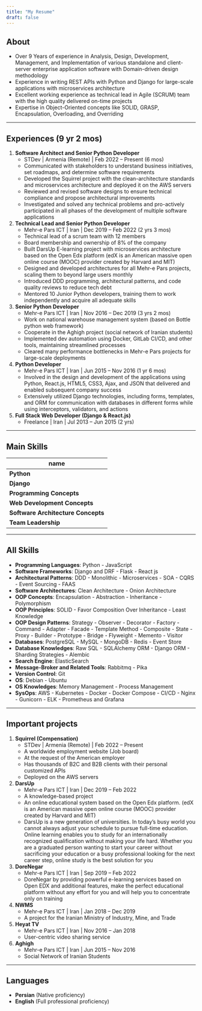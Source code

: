 ```yaml
---
title: "My Resume"
draft: false
---
```


## About

- Over 9 Years of experience in Analysis, Design, Development, Management, and Implementation of various standalone and client-server enterprise application software with Domain-driven design methodology
- Experience in writing REST APIs with Python and Django for large-scale applications with microservices architecture
- Excellent working experience as technical lead in Agile (SCRUM) team with the high quality delivered on-time projects
- Expertise in Object-Oriented concepts like SOLID, GRASP, Encapsulation, Overloading, and Overriding

---

## Experiences (9 yr 2 mos)

1. **Software Architect and Senior Python Developer**
   - STDev | Armenia (Remote) | Feb 2022 – Present (6 mos)
   - Communicated with stakeholders to understand business initiatives, set roadmaps, and determine software requirements
   - Developed the Squirrel project with the clean-architecture standards and microservices architecture and deployed it on the AWS servers
   - Reviewed and revised software designs to ensure technical compliance and propose architectural improvements
   - Investigated and solved any technical problems and pro-actively participated in all phases of the development of multiple software applications
2. **Technical Lead and Senior Python Developer**
   - Mehr-e Pars ICT | Iran | Dec 2019 – Feb 2022 (2 yrs 3 mos)
   - Technical lead of a scrum team with 12 members
   - Board membership and ownership of 8% of the company
   - Built DarsUp E-learning project with microservices architecture based on the Open Edx platform (edX is an American massive open online course (MOOC) provider created by Harvard and MIT)
   - Designed and developed architectures for all Mehr-e Pars projects, scaling them to beyond large users monthly
   - Introduced DDD programming, architectural patterns, and code quality reviews to reduce tech debt
   - Mentored 10 Junior Python developers, training them to work independently and acquire all adequate skills
3. **Senior Python Developer**
   - Mehr-e Pars ICT | Iran | Nov 2016 – Dec 2019 (3 yrs 2 mos)
   - Work on national warehouse management system (based on Bottle python web framework)
   - Cooperate in the Aghigh project (social network of Iranian students)
   - Implemented dev automation using Docker, GitLab CI/CD, and other tools, maintaining streamlined processes
   - Cleared many performance bottlenecks in Mehr-e Pars projects for large-scale deployments
4. **Python Developer**
   - Mehr-e Pars ICT | Iran | Jun 2015 – Nov 2016 (1 yr 6 mos)
   - Involved in the design and development of the applications using Python, React.js, HTML5, CSS3, Ajax, and JSON that delivered and enabled subsequent company success
   - Extensively utilized Django technologies, including forms, templates, and ORM for communication with databases in different forms while using interceptors, validators, and actions
5. **Full Stack Web Developer (Django & React.js)**
   - Freelance | Iran | Jul 2013 – Jun 2015 (2 yrs)

---

## Main Skills

| name       |
| ---------- |
| **Python** |
| **Django** |
| **Programming Concepts** |
| **Web Development Concepts** |
| **Software Architecture Concepts** |
| **Team Leadership** |

---

## All Skills

- **Programming Languages**: Python - JavaScript
- **Software Frameworks**: Django and DRF - Flask - React js
- **Architectural Patterns**: DDD - Monolithic - Microservices - SOA - CQRS - Event Sourcing - FAAS
- **Software Architectures**: Clean Architecture - Onion Architecture
- **OOP Concepts**: Encapsulation - Abstraction - Inheritance - Polymorphism
- **OOP Principles**: SOLID - Favor Composition Over Inheritance - Least Knowledge
- **OOP Design Patterns**: Strategy - Observer - Decorator - Factory - Command - Adapter - Facade - Template Method - Composite - State - Proxy - Builder - Prototype - Bridge - Flyweight - Memento - Visitor
- **Databases**: PostgreSQL - MySQL - MongoDB - Redis - Event Store
- **Database Knowledges**: Raw SQL - SQLAlchemy ORM - Django ORM - Sharding Strategies - Alembic
- **Search Engine**: ElasticSearch
- **Message-Broker and Related Tools**: Rabbitmq - Pika
- **Version Control**: Git
- **OS**: Debian - Ubuntu
- **OS Knowledges**: Memory Management - Process Management
- **SysOps**: AWS - Kubernetes - Docker - Docker Compose - CI/CD - Nginx - Gunicorn - ELK - Prometheus and Grafana

---

## Important projects

1. **Squirrel (Compensation)**
   - STDev | Armenia (Remote) | Feb 2022 – Present
   - A worldwide employment website (Job board)
   - At the request of the American employer
   - Has thousands of B2C and B2B clients with their personal customized APIs
   - Deployed on the AWS servers
3. **DarsUp**
   - Mehr-e Pars ICT | Iran | Dec 2019 – Feb 2022
   - A knowledge-based project
   - An online educational system based on the Open Edx platform. (edX is an American massive open online course (MOOC) provider created by Harvard and MIT)
   - DarsUp is a new generation of universities. In today’s busy world you cannot always adjust your schedule to pursue full-time education. Online learning enables you to study for an internationally recognized qualification without making your life hard. Whether you are a graduated person wanting to start your career without sacrificing your education or a busy professional looking for the next career step, online study is the best solution for you
4. **DoreNegar**
   - Mehr-e Pars ICT | Iran | Sep 2019 – Feb 2022
   - DoreNegar by providing powerful e-learning services based on Open EDX and additional features, make the perfect educational platform without any effort for you and will help you to concentrate only on training
5. **NWMS**
   - Mehr-e Pars ICT | Iran | Jan 2018 – Dec 2019
   - A project for the Iranian Ministry of Industry, Mine, and Trade
6. **Heyat TV**
   - Mehr-e Pars ICT | Iran | Nov 2016 – Jan 2018
   - User-centric video sharing service
7. **Aghigh**
   - Mehr-e Pars ICT | Iran | Jun 2015 – Nov 2016
   - Social Network of Iranian Students

---

## Languages

- **Persian** (Native proficiency)
- **English** (Full professional proficiency)